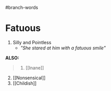 #branch-words 
# Fatuous
1. Silly and Pointless
	- *"She stared at him with a fatuous smile"*


**ALSO:**
> 1. [[Inane]]
2. [[Nonsensical]]
3. [[Childish]]